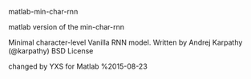 matlab-min-char-rnn

matlab version of the min-char-rnn

Minimal character-level Vanilla RNN model. Written by Andrej Karpathy (@karpathy)
BSD License

changed by YXS for Matlab
%2015-08-23
